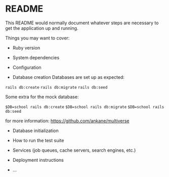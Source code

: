 # README

This README would normally document whatever steps are necessary to get the
application up and running.

Things you may want to cover:

* Ruby version


* System dependencies

* Configuration

* Database creation
Databases are set up as expected:

`rails db:create`
`rails db:migrate`
`rails db:seed`

Some extra for the mock database:

`$DB=school rails db:create`
`$DB=school rails db:migrate`
`$DB=school rails db:seed`

for more information: https://github.com/ankane/multiverse

* Database initialization

* How to run the test suite

* Services (job queues, cache servers, search engines, etc.)

* Deployment instructions

* ...
